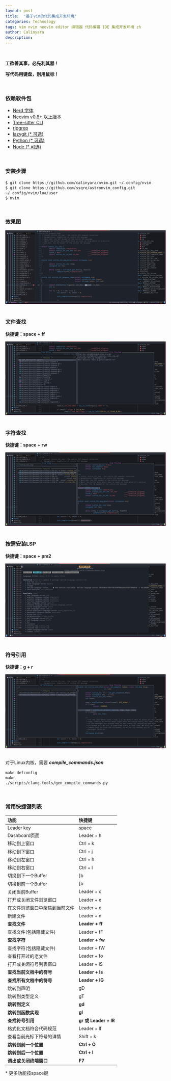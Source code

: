 ```yaml
---
layout: post
title:  "基于vim的代码集成开发环境"
categories: Technology
tags: vim nvim neovim editor 编辑器 代码编辑 IDE 集成开发环境 zh
author: Calinyara
description:
---
```


<br>

**工欲善其事，必先利其器！**

**写代码用键盘，别用鼠标！**

<br>

### 依赖软件包

- [Nerd 字体](https://www.nerdfonts.com/font-downloads)
- [Neovim v0.8+ 以上版本](https://github.com/neovim/neovim/releases/tag/stable)
- [Tree-sitter CLI](https://github.com/tree-sitter/tree-sitter/blob/master/cli/README.md)
- [ripgrep](https://github.com/BurntSushi/ripgrep)
- [lazygit (* 可选)](https://github.com/jesseduffield/lazygit)
- [Python (* 可选)](https://www.python.org/)
- [Node (* 可选)](https://nodejs.org/en/)

<br>

### 安装步骤

```shell
$ git clone https://github.com/calinyara/nvim.git ~/.config/nvim
$ git clone https://github.com/ssqre/astronvim_config.git ~/.config/nvim/lua/user
$ nvim
```

<br>

### **效果图**

<div align="center"><img src="/assets/images/20230629-nvim/0.png"/></div>

<br>

### **文件查找**

**快捷键：space + ff**

<div align="center"><img src="/assets/images/20230629-nvim/1.png"/></div>

<br>

### **字符查找**

**快捷键：space + rw**

<div align="center"><img src="/assets/images/20230629-nvim/2.png"/></div>

<br>

### **按需安装LSP**

**快捷键：space + pm2**

<div align="center"><img src="/assets/images/20230629-nvim/4.png"/></div>

<br>

### **符号引用**

**快捷键：g + r**

<div align="center"><img src="/assets/images/20230629-nvim/3.png"/></div>

<br>

对于Linux内核，需要 ***compile_commands.json***

```shell
make defconfig
make
./scripts/clang-tools/gen_compile_commands.py
```



<br>

### **常用快捷键列表**

| 功能                           | 快捷键                |
| :----------------------------- | :-------------------- |
| Leader key                     | space                 |
| Dashboard页面                  | Leader + h            |
| 移动到上窗口                   | Ctrl + k              |
| 移动到下窗口                   | Ctrl + j              |
| 移动到左窗口                   | Ctrl + h              |
| 移动到右窗口                   | Ctrl + l              |
| 切换到下一个Buffer             | ]b                    |
| 切换到前一个Buffer             | [b                    |
| 关闭当前Buffer                 | Leader + c            |
| 打开或关闭文件浏览窗口         | Leader + e            |
| 在文件浏览窗口中聚焦到当前文件 | Leader + o            |
| 新建文件                       | Leader + n            |
| **查找文件**                   | **Leader + ff**       |
| 查找文件(包括隐藏文件)         | Leader + fF           |
| **查找字符**                   | **Leader + fw**       |
| 查找字符(包括隐藏文件)         | Leader + fW           |
| 查看打开过的老文件             | Leader + fo           |
| 打开或关闭符号列表窗口         | Leader + lS           |
| **查找当前文档中的符号**       | **Leader + ls**       |
| **查找所有文档中的符号**       | **Leader + lG**       |
| 跳转到声明                     | gD                    |
| 跳转到类型定义                 | gT                    |
| **跳转到定义**                 | **gd**                |
| **跳转到函数实现**             | **gI**                |
| **查找符号引用**               | **gr 或 Leader + lR** |
| 格式化文档符合代码规范         | Leader + lf           |
| 查看当前光标下符号的详情       | Shift + k             |
| **跳转到前一个位置**           | **Ctrl + O**          |
| **跳转到后一个位置**           | **Ctrl + I**          |
| **调出或关闭终端窗口**         | **F7**                |

\* 更多功能按space键

<br>

<!-- Global site tag (gtag.js) - Google Analytics -->

<script async src="https://www.googletagmanager.com/gtag/js?id=UA-66555622-4"></script>
<script>
  window.dataLayer = window.dataLayer || [];
  function gtag(){dataLayer.push(arguments);}
  gtag('js', new Date());
  gtag('config', 'UA-66555622-4');
</script>
<br>

<!-- Google tag (gtag.js) -->

<script async src="https://www.googletagmanager.com/gtag/js?id=G-27WH7FZ7KT"></script>
<script>
  window.dataLayer = window.dataLayer || [];
  function gtag(){dataLayer.push(arguments);}
  gtag('js', new Date());
  gtag('config', 'G-27WH7FZ7KT');
</script>
